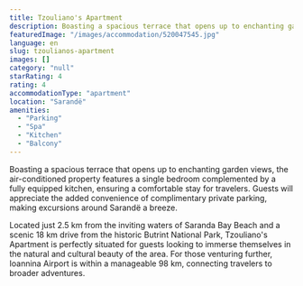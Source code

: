 ```yaml
---
title: Tzouliano's Apartment
description: Boasting a spacious terrace that opens up to enchanting garden views, the air-conditioned property features a single bedroom complemented by a fully equipped ki
featuredImage: "/images/accommodation/520047545.jpg"
language: en
slug: tzoulianos-apartment
images: []
category: "null"
starRating: 4
rating: 4
accommodationType: "apartment"
location: "Sarandë"
amenities:
  - "Parking"
  - "Spa"
  - "Kitchen"
  - "Balcony"
---
```


Boasting a spacious terrace that opens up to enchanting garden views, the air-conditioned property features a single bedroom complemented by a fully equipped kitchen, ensuring a comfortable stay for travelers. Guests will appreciate the added convenience of complimentary private parking, making excursions around Sarandë a breeze.

Located just 2.5 km from the inviting waters of Saranda Bay Beach and a scenic 18 km drive from the historic Butrint National Park, Tzouliano's Apartment is perfectly situated for guests looking to immerse themselves in the natural and cultural beauty of the area. For those venturing further, Ioannina Airport is within a manageable 98 km, connecting travelers to broader adventures.

